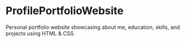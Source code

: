 # ProfilePortfolioWebsite
Personal portfolio website showcasing about me, education, skills, and projects using HTML &amp; CSS.
